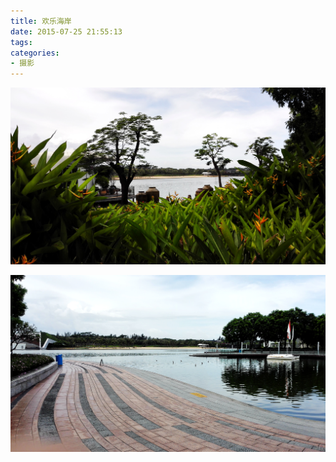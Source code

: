 ```yaml
---
title: 欢乐海岸
date: 2015-07-25 21:55:13
tags:
categories:
- 摄影
---
```


![1](/images/2015-07-25/1.jpg)

![2](/images/2015-07-25/2.jpg)
